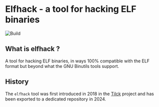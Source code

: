 # Elfhack - a tool for hacking ELF binaries
![Build](https://github.com/vvaltchev/elfhack/workflows/Linux/badge.svg)

## What is elfhack ?
A tool for hacking ELF binaries, in ways 100% compatible with the ELF format but
beyond what the GNU Binutils tools support.

## History
The `elfhack` tool was first introduced in 2018 in the [Tilck](https://github.com/vvaltchev/tilck) project and has been exported to a dedicated repository in 2024.
